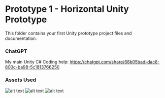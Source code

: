 # Prototype 1 - Horizontal Unity Prototype

This folder contains your first Unity prototype project files and documentation. 

### ChatGPT
My main Unity C# Coding help: https://chatgpt.com/share/68b05bad-dac8-800c-ba98-5c1813766250

### Assets Used

![alt text](/Prototype_1/Referencing_and_GenAI/Images/apartmentkit)
![alt text](/simplehand)
![alt text](/wastebin)
